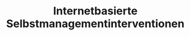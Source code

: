 --- 
abstract: '' 
authors: 
 - JP Klein
 -  C Knaevelsrud
 -  M Bohus
 -  admin
 -  G Gerlinger
 -  K Günther
 -  ...
doi: '' 
featured: false 
publication: '*Der Nervenarzt*, 193' 
publication_short: '' 
publishDate: '2018-01-01' 
title: 'Internetbasierte Selbstmanagementinterventionen' 
url_code: '' 
url_dataset: '' 
url_pdf: '' 
url_poster: '' 
url_project: '' 
url_slides: '' 
url_source: '' 
url_video: '' 
---
